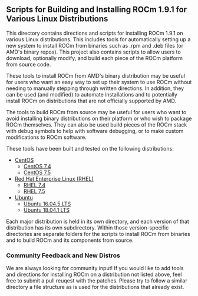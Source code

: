 ## Scripts for Building and Installing ROCm 1.9.1 for Various Linux Distributions

This directory contains directions and scripts for installing ROCm 1.9.1 on various Linux distributions.
This includes tools for automatically setting up a new system to install ROCm from binaries such as .rpm and .deb files (or AMD's binary repos).
This project also contains scripts to allow users to download, optionally modify, and build each piece of the ROCm platform from source code.

These tools to install ROCm from AMD's binary distribution may be useful for users who want an easy way to set up their system to use ROCm without needing to manually stepping through written directions.
In addition, they can be used (and modified) to automate installations and to potentially install ROCm on distributions that are not officially supported by AMD.

The tools to build ROCm from source may be useful for users who want to avoid installing binary distributions on their platform or who wish to package ROCm themselves.
They can also be used build pieces of the ROCm stack with debug symbols to help with software debugging, or to make custom modifications to ROCm software.

These tools have been built and tested on the following distributions:

- [CentOS](CentOS)
    - [CentOS 7.4](CentOS/CentOS_7.4)
    - [CentOS 7.5](CentOS/CentOS_7.5)
- [Red Hat Enterprise Linux (RHEL)](RHEL)
    - [RHEL 7.4](RHEL/RHEL_7.4)
    - [RHEL 7.5](RHEL/RHEL_7.5)
- [Ubuntu](Ubuntu)
    - [Ubuntu 16.04.5 LTS](Ubuntu/Ubuntu_16.04)
    - [Ubuntu 18.04.1 LTS](Ubuntu/Ubuntu_18.04)

Each major distribution is held in its own directory, and each version of that distribution has its own subdirectory.
Within those version-specific directories are separate folders for the scripts to install ROCm from binaries and to build ROCm and its components from source.

### Community Feedback and New Distros
We are always looking for community input! If you would like to add tools and directions for installing ROCm on a distribution not listed above, feel free to submit a pull reuqest with the patches.
Please try to follow a similar directory a file structure as is used for the distributions that already exist.
